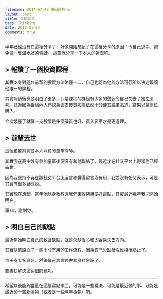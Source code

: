 ```yaml
---
filename: 2017-07-03-重回這裡.md
layout: post
title: 重回這裡
tags: Thinking
date: 2017-07-03
comments: true
---
```


半年已經沒有在這裡分享了，好像開始忘記了在這裡分享的原因：令自己思考、避免做一隻溫水裡的青蛙。
這篇就分享一下本人的近況吧。

## > 報讀了一個投資課程

其實本身對這位前輩的投資方法略懂一二，自己也認為他的方法可行所以決定報讀他唯一的課程。

其實報讀後真是明白了更多，只是課程的群組有太多的聲音令自己失去了獨立思考。試過因為群組內人們認為這支優質股票依然十分便宜結果高追，結果以最高位購入⋯

今次學懂了就算一支股票是多麼優質也好，買入要平才是硬道理。

## > 前輩去世

這位前輩其實是本人以前的童軍導師。

其實我在高中沒有參加童軍後便沒有和他聯絡了，最近才在社交平台上得知他已經去世。

因為我堅持不再在該社交平台上留言和覺得留言沒有用，我並沒有任何表示，可是其實有很多話想說。

其實現在想起，當年他以身教教導我們東西夠用便好這點，其實最近幾年我才開始明白。

羅sir，謝謝你。

## > 明白自己的缺點

最近開始明白自己的致盒缺點，就是欠缺恆心和太容易失去方向。

其實以前設立了一些十分有用的工作流程，因為自己欠缺耐性維持而終止了。

每天有太多資訊，然後自己其實要做甚麼乜忘記了。

要盡快解決這兩個問題呢。

---

希望以後能夠盡量在這裡寫點東西，可能是一些看法、可能是最近做的事、可能是最近的一些新事物（或者是一些陳年事物）吧。